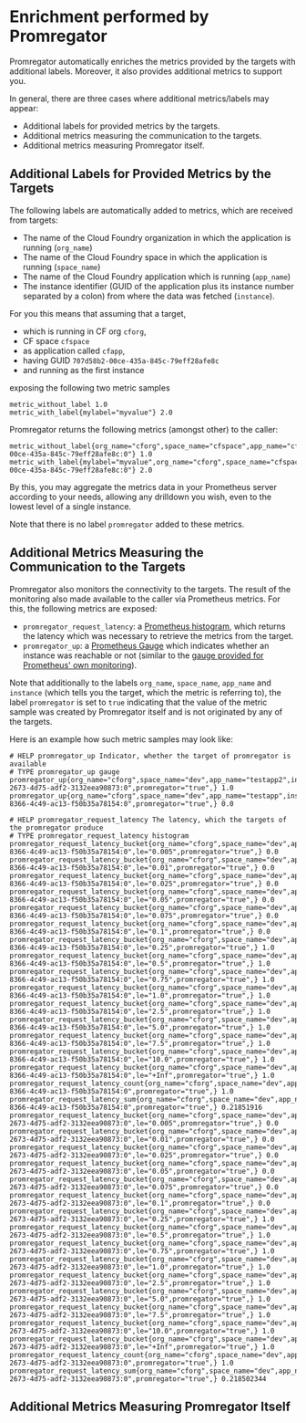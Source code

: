 # Enrichment performed by Promregator

Promregator automatically enriches the metrics provided by the targets with additional labels.
Moreover, it also provides additional metrics to support you.

In general, there are three cases where additional metrics/labels may appear:

* Additional labels for provided metrics by the targets.
* Additional metrics measuring the communication to the targets.
* Additional metrics measuring Promregator itself.


## Additional Labels for Provided Metrics by the Targets
The following labels are automatically added to metrics, which are received from targets:

* The name of the Cloud Foundry organization in which the application is running (`org_name`)
* The name of the Cloud Foundry space in which the application is running (`space_name`)
* The name of the Cloud Foundry application which is running (`app_name`)
* The instance identifier (GUID of the application plus its instance number separated by a colon) from where the data was fetched (`instance`).

For you this means that assuming that a target, 

* which is running in CF org `cforg`, 
* CF space `cfspace` 
* as application called `cfapp`,
* having GUID `707d58b2-00ce-435a-845c-79eff28afe8c`
* and running as the first instance

exposing the following two metric samples
```
metric_without_label 1.0
metric_with_label{mylabel="myvalue"} 2.0
```
Promregator returns the following metrics (amongst other) to the caller:
```
metric_without_label{org_name="cforg",space_name="cfspace",app_name="cfapp",instance="707d58b2-00ce-435a-845c-79eff28afe8c:0"} 1.0
metric_with_label{mylabel="myvalue",org_name="cforg",space_name="cfspace",app_name="cfapp",instance="707d58b2-00ce-435a-845c-79eff28afe8c:0"} 2.0
```
By this, you may aggregate the metrics data in your Prometheus server according to your needs, allowing any drilldown you wish, even to the lowest level of a single instance.

Note that there is no label `promregator` added to these metrics.

## Additional Metrics Measuring the Communication to the Targets

Promregator also monitors the connectivity to the targets. The result of the monitoring also made available to
the caller via Prometheus metrics. For this, the following metrics are exposed:

* `promregator_request_latency`: a [Prometheus histogram](https://prometheus.io/docs/practices/histograms/), 
  which returns the latency which was necessary to retrieve the metrics from the target.
* `promregator_up`: a [Prometheus Gauge](https://prometheus.io/docs/concepts/metric_types/) which indicates whether an instance was reachable or not (similar to the [gauge provided for Prometheus' own monitoring](https://prometheus.io/docs/concepts/jobs_instances/)).

Note that additionally to the labels `org_name`, `space_name`, `app_name` and `instance` (which tells you the target, which the metric is referring to), the label `promregator` is set to `true` indicating that the value of the metric sample was created by Promregator itself and is not originated by any of the targets.

Here is an example how such metric samples may look like:
```
# HELP promregator_up Indicator, whether the target of promregator is available
# TYPE promregator_up gauge
promregator_up{org_name="cforg",space_name="dev",app_name="testapp2",instance="9897cda1-2673-4d75-adf2-3132eea90873:0",promregator="true",} 1.0
promregator_up{org_name="cforg",space_name="dev",app_name="testapp",instance="262ec022-8366-4c49-ac13-f50b35a78154:0",promregator="true",} 0.0

# HELP promregator_request_latency The latency, which the targets of the promregator produce
# TYPE promregator_request_latency histogram
promregator_request_latency_bucket{org_name="cforg",space_name="dev",app_name="testapp",instance="262ec022-8366-4c49-ac13-f50b35a78154:0",le="0.005",promregator="true",} 0.0
promregator_request_latency_bucket{org_name="cforg",space_name="dev",app_name="testapp",instance="262ec022-8366-4c49-ac13-f50b35a78154:0",le="0.01",promregator="true",} 0.0
promregator_request_latency_bucket{org_name="cforg",space_name="dev",app_name="testapp",instance="262ec022-8366-4c49-ac13-f50b35a78154:0",le="0.025",promregator="true",} 0.0
promregator_request_latency_bucket{org_name="cforg",space_name="dev",app_name="testapp",instance="262ec022-8366-4c49-ac13-f50b35a78154:0",le="0.05",promregator="true",} 0.0
promregator_request_latency_bucket{org_name="cforg",space_name="dev",app_name="testapp",instance="262ec022-8366-4c49-ac13-f50b35a78154:0",le="0.075",promregator="true",} 0.0
promregator_request_latency_bucket{org_name="cforg",space_name="dev",app_name="testapp",instance="262ec022-8366-4c49-ac13-f50b35a78154:0",le="0.1",promregator="true",} 0.0
promregator_request_latency_bucket{org_name="cforg",space_name="dev",app_name="testapp",instance="262ec022-8366-4c49-ac13-f50b35a78154:0",le="0.25",promregator="true",} 1.0
promregator_request_latency_bucket{org_name="cforg",space_name="dev",app_name="testapp",instance="262ec022-8366-4c49-ac13-f50b35a78154:0",le="0.5",promregator="true",} 1.0
promregator_request_latency_bucket{org_name="cforg",space_name="dev",app_name="testapp",instance="262ec022-8366-4c49-ac13-f50b35a78154:0",le="0.75",promregator="true",} 1.0
promregator_request_latency_bucket{org_name="cforg",space_name="dev",app_name="testapp",instance="262ec022-8366-4c49-ac13-f50b35a78154:0",le="1.0",promregator="true",} 1.0
promregator_request_latency_bucket{org_name="cforg",space_name="dev",app_name="testapp",instance="262ec022-8366-4c49-ac13-f50b35a78154:0",le="2.5",promregator="true",} 1.0
promregator_request_latency_bucket{org_name="cforg",space_name="dev",app_name="testapp",instance="262ec022-8366-4c49-ac13-f50b35a78154:0",le="5.0",promregator="true",} 1.0
promregator_request_latency_bucket{org_name="cforg",space_name="dev",app_name="testapp",instance="262ec022-8366-4c49-ac13-f50b35a78154:0",le="7.5",promregator="true",} 1.0
promregator_request_latency_bucket{org_name="cforg",space_name="dev",app_name="testapp",instance="262ec022-8366-4c49-ac13-f50b35a78154:0",le="10.0",promregator="true",} 1.0
promregator_request_latency_bucket{org_name="cforg",space_name="dev",app_name="testapp",instance="262ec022-8366-4c49-ac13-f50b35a78154:0",le="+Inf",promregator="true",} 1.0
promregator_request_latency_count{org_name="cforg",space_name="dev",app_name="testapp",instance="262ec022-8366-4c49-ac13-f50b35a78154:0",promregator="true",} 1.0
promregator_request_latency_sum{org_name="cforg",space_name="dev",app_name="testapp",instance="262ec022-8366-4c49-ac13-f50b35a78154:0",promregator="true",} 0.21851916
promregator_request_latency_bucket{org_name="cforg",space_name="dev",app_name="testapp2",instance="9897cda1-2673-4d75-adf2-3132eea90873:0",le="0.005",promregator="true",} 0.0
promregator_request_latency_bucket{org_name="cforg",space_name="dev",app_name="testapp2",instance="9897cda1-2673-4d75-adf2-3132eea90873:0",le="0.01",promregator="true",} 0.0
promregator_request_latency_bucket{org_name="cforg",space_name="dev",app_name="testapp2",instance="9897cda1-2673-4d75-adf2-3132eea90873:0",le="0.025",promregator="true",} 0.0
promregator_request_latency_bucket{org_name="cforg",space_name="dev",app_name="testapp2",instance="9897cda1-2673-4d75-adf2-3132eea90873:0",le="0.05",promregator="true",} 0.0
promregator_request_latency_bucket{org_name="cforg",space_name="dev",app_name="testapp2",instance="9897cda1-2673-4d75-adf2-3132eea90873:0",le="0.075",promregator="true",} 0.0
promregator_request_latency_bucket{org_name="cforg",space_name="dev",app_name="testapp2",instance="9897cda1-2673-4d75-adf2-3132eea90873:0",le="0.1",promregator="true",} 0.0
promregator_request_latency_bucket{org_name="cforg",space_name="dev",app_name="testapp2",instance="9897cda1-2673-4d75-adf2-3132eea90873:0",le="0.25",promregator="true",} 1.0
promregator_request_latency_bucket{org_name="cforg",space_name="dev",app_name="testapp2",instance="9897cda1-2673-4d75-adf2-3132eea90873:0",le="0.5",promregator="true",} 1.0
promregator_request_latency_bucket{org_name="cforg",space_name="dev",app_name="testapp2",instance="9897cda1-2673-4d75-adf2-3132eea90873:0",le="0.75",promregator="true",} 1.0
promregator_request_latency_bucket{org_name="cforg",space_name="dev",app_name="testapp2",instance="9897cda1-2673-4d75-adf2-3132eea90873:0",le="1.0",promregator="true",} 1.0
promregator_request_latency_bucket{org_name="cforg",space_name="dev",app_name="testapp2",instance="9897cda1-2673-4d75-adf2-3132eea90873:0",le="2.5",promregator="true",} 1.0
promregator_request_latency_bucket{org_name="cforg",space_name="dev",app_name="testapp2",instance="9897cda1-2673-4d75-adf2-3132eea90873:0",le="5.0",promregator="true",} 1.0
promregator_request_latency_bucket{org_name="cforg",space_name="dev",app_name="testapp2",instance="9897cda1-2673-4d75-adf2-3132eea90873:0",le="7.5",promregator="true",} 1.0
promregator_request_latency_bucket{org_name="cforg",space_name="dev",app_name="testapp2",instance="9897cda1-2673-4d75-adf2-3132eea90873:0",le="10.0",promregator="true",} 1.0
promregator_request_latency_bucket{org_name="cforg",space_name="dev",app_name="testapp2",instance="9897cda1-2673-4d75-adf2-3132eea90873:0",le="+Inf",promregator="true",} 1.0
promregator_request_latency_count{org_name="cforg",space_name="dev",app_name="testapp2",instance="9897cda1-2673-4d75-adf2-3132eea90873:0",promregator="true",} 1.0
promregator_request_latency_sum{org_name="cforg",space_name="dev",app_name="testapp2",instance="9897cda1-2673-4d75-adf2-3132eea90873:0",promregator="true",} 0.218502344
```


## Additional Metrics Measuring Promregator Itself





